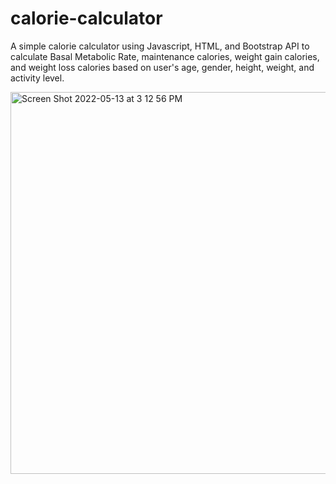 # calorie-calculator
A simple calorie calculator using Javascript, HTML, and Bootstrap API to calculate Basal Metabolic Rate, maintenance calories, weight gain calories, and weight loss calories based on user's age, gender, height, weight, and activity level.

<img width="611" alt="Screen Shot 2022-05-13 at 3 12 56 PM" src="https://user-images.githubusercontent.com/80065258/168374361-7c20d035-a22f-4dd5-897b-7d5deb94fb7a.png">
